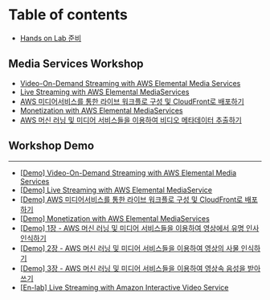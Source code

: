 # Table of contents

* [Hands on Lab 준비](README.md)

## Media Services Workshop <a id="vod"></a>

* [Video-On-Demand Streaming with AWS Elemental Media Services](vod/vod.md)
* [Live Streaming with AWS Elemental MediaServices](vod/live-streaming-with-aws-elemental-mediaservices.md)
* [AWS 미디어서비스를 통한 라이브 워크플로 구성 및 CloudFront로 배포하기](vod/aws.md)
* [Monetization with AWS Elemental MediaServices](vod/monetization-with-aws-elemental-mediaservices.md)
* [AWS 머신 러닝 및 미디어 서비스들을 이용하여 비디오 메타데이터 추출하기](vod/media-analysis.md)

## Workshop Demo <a id="hand-on-lab-record"></a>

---

* [\[Demo\] Video-On-Demand Streaming with AWS Elemental Media Services](https://youtu.be/ZO2c47KF4KE)
* [\[Demo\] Live Streaming with AWS Elemental MediaService](https://www.youtube.com/watch?v=YLibzVpQgo0)
* [\[Demo\] AWS 미디어서비스를 통한 라이브 워크플로 구성 및 CloudFront로 배포하기](https://youtu.be/ZO2c47KF4KE)
* [\[Demo\] Monetization with AWS Elemental MediaServices](https://youtu.be/yOiLKIZOYjE)
* [\[Demo\] 1장 - AWS 머신 러닝 및 미디어 서비스들을 이용하여 영상에서 유명 인사 인식하기](https://youtu.be/IrGVh9aPMTw)
* [\[Demo\] 2장 - AWS 머신 러닝 및 미디어 서비스들을 이용하여 영상의 사물 인식하기](https://youtu.be/34jPHqlOUHY)
* [\[Demo\] 3장 - AWS 머신 러닝 및 미디어 서비스들을 이용하여 영상속 음성을 받아쓰기](https://youtu.be/R9jQ2weHPf0)
* [\[En-lab\] Live Streaming with Amazon Interactive Video Service](https://ivs-streaming.workshop.aws/en/)

